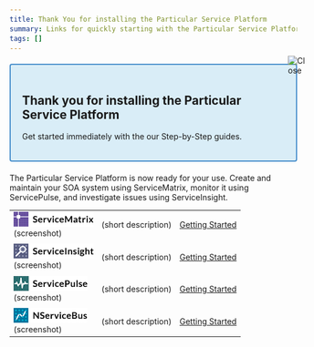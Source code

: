 ```yaml
---
title: Thank You for installing the Particular Service Platform
summary: Links for quickly starting with the Particular Service Platform applications
tags: []
---
```


<div class="box-container">
<h2><b>Thank you for installing the Particular Service Platform</b></h2>

<p>Get started immediately with the our Step-by-Step guides.</p>
<img title="Close" class="close-box-container" src="https://liveparticularwebstr.blob.core.windows.net/media/Default/images/button_x_30x30.png"></div>

The Particular Service Platform is now ready for your use. Create and maintain your SOA system using ServiceMatrix, monitor it using ServicePulse, and investigate issues using ServiceInsight.
 

| | | | 
|:--- |:--- |:--- |
| ![](images/ServiceMatrixLogo.png) <br/> (screenshot) | (short description)|[Getting Started](http://docs.particular.net/ServiceMatrix/getting-started-with-servicematrix-2.0)|
||||
| ![](images/ServiceInsightLogo.png) <br/> (screenshot) | (short description)|[Getting Started](http://docs.particular.net/ServiceInsight/getting-started-overview)|
||||
| ![](images/ServicePulseLogo.png) <br/> (screenshot) | (short description)|[Getting Started](#)|
||||
| ![](images/NServiceBusLogo.png) <br/> (screenshot) | (short description) | [Getting Started](http://docs.particular.net/NServiceBus/NServiceBus-Step-by-Step-Guide)|


<style type="text/css">
.box-container {
padding: 20px;
margin-top: 20px;
margin-bottom: 20px;
border: 2px solid #428bca;
border-radius: 4px;
-webkit-border-radius: 4px;
-moz-border-radius: 4px;
background-color: #d9edf7;
position: relative;
}
img.close-box-container {
position: absolute;
cursor: pointer;
top: -16px;
right: -16px;
width: 30px;
}</style>